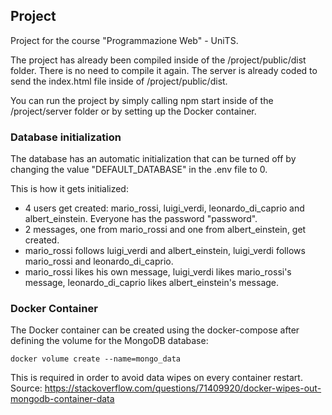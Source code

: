 ## Project

Project for the course "Programmazione Web" - UniTS.

The project has already been compiled inside of the /project/public/dist folder. There is no need to compile it again.
The server is already coded to send the index.html file inside of /project/public/dist.

You can run the project by simply calling npm start inside of the /project/server folder or by setting up the Docker container.

### Database initialization

The database has an automatic initialization that can be turned off by changing the value "DEFAULT_DATABASE" in the .env file to 0.

This is how it gets initialized:
- 4 users get created: mario_rossi, luigi_verdi, leonardo_di_caprio and albert_einstein. Everyone has the password "password".
- 2 messages, one from mario_rossi and one from albert_einstein, get created.
- mario_rossi follows luigi_verdi and albert_einstein, luigi_verdi follows mario_rossi and leonardo_di_caprio.
- mario_rossi likes his own message, luigi_verdi likes mario_rossi's message, leonardo_di_caprio likes albert_einstein's message.

### Docker Container

The Docker container can be created using the docker-compose after defining the volume for the MongoDB database:

`docker volume create --name=mongo_data`

This is required in order to avoid data wipes on every container restart.
Source: https://stackoverflow.com/questions/71409920/docker-wipes-out-mongodb-container-data
